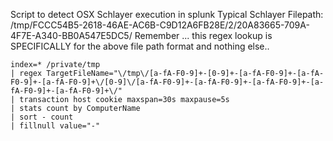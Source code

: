 Script to detect OSX Schlayer execution in splunk
Typical Schlayer Filepath: /tmp/FCCC54B5-2618-46AE-AC6B-C9D12A6FB28E/2/20A83665-709A-4F7E-A340-BB0A547E5DC5/
Remember ... this regex lookup is SPECIFICALLY for the above file path format and nothing else..

```
index=* /private/tmp
| regex TargetFileName="\/tmp\/[a-fA-F0-9]+-[0-9]+-[a-fA-F0-9]+-[a-fA-F0-9]+-[a-fA-F0-9]+\/[0-9]\/[a-fA-F0-9]+-[a-fA-F0-9]+-[a-fA-F0-9]+-[a-fA-F0-9]+-[a-fA-F0-9]+\/"
| transaction host cookie maxspan=30s maxpause=5s 
| stats count by ComputerName
| sort - count
| fillnull value="-"
```
